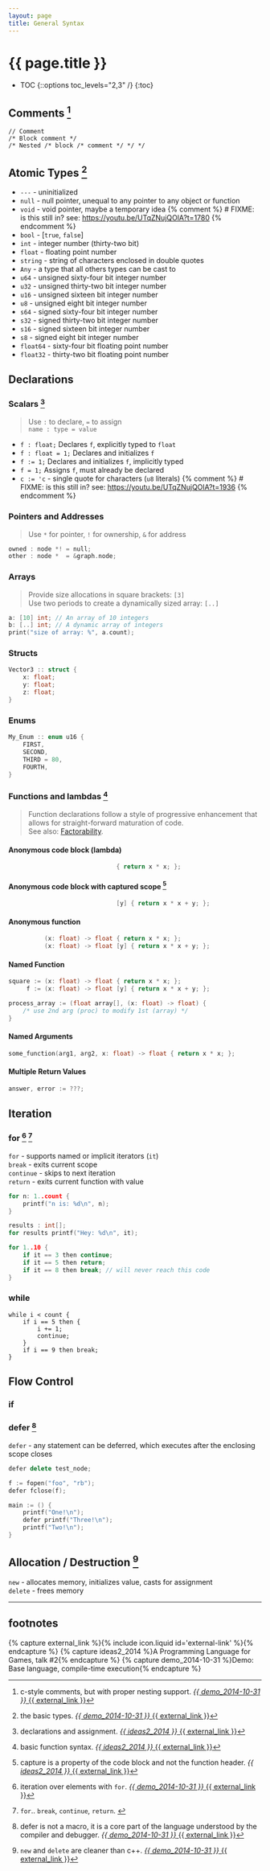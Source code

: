 ```yaml
---
layout: page
title: General Syntax
---
```


# {{ page.title }}

- TOC
{::options toc_levels="2,3" /}
{:toc}


## Comments [^syntax-comments]

```
// Comment
/* Block comment */
/* Nested /* block /* comment */ */ */
```


## Atomic Types [^basic-types]


- `---` - uninitialized
- `null` - null pointer, unequal to any pointer to any object or function
- `void` - void pointer, maybe a temporary idea {% comment %} # FIXME: is this still in? see: https://youtu.be/UTqZNujQOlA?t=1780 {% endcomment %}
- `bool` - [`true`, `false`]
- `int` - integer number (thirty-two bit)
- `float` - floating point number
- `string` - string of characters enclosed in double quotes
- `Any` - a type that all others types can be cast to
- `u64` - unsigned sixty-four bit integer number
- `u32` - unsigned thirty-two bit integer number
- `u16` - unsigned sixteen bit integer number
- `u8` - unsigned eight bit integer number
- `s64` - signed sixty-four bit integer number
- `s32` - signed thirty-two bit integer number
- `s16` - signed sixteen bit integer number
- `s8` - signed eight bit integer number
- `float64` - sixty-four bit floating point number
- `float32` - thirty-two bit floating point number


## Declarations

### Scalars [^scalar-declaration]

> Use `:` to declare, `=` to assign <br>
> `name : type = value`

- `f : float;` Declares `f`, explicitly typed to `float`
- `f : float = 1;` Declares and initializes `f`
- `f := 1;` Declares and initializes `f`, implicitly typed
- `f = 1;` Assigns `f`, must already be declared
- `c := 'c` - single quote for characters (`u8` literals)  {% comment %} # FIXME: is this still in? see: https://youtu.be/UTqZNujQOlA?t=1936 {% endcomment %}

### Pointers and Addresses

> Use `*` for pointer, `!` for ownership, `&` for address

```cpp
owned : node *! = null;
other : node *  = &graph.node;
```

### Arrays

> Provide size allocations in square brackets: `[3]` <br>
> Use two periods to create a dynamically sized array: `[..]`

```cpp
a: [10] int; // An array of 10 integers
b: [..] int; // A dynamic array of integers
print("size of array: %", a.count);
```

### Structs

```cpp
Vector3 :: struct {
    x: float;
    y: float;
    z: float;
}
```

### Enums

```cpp
My_Enum :: enum u16 {
    FIRST,
    SECOND,
    THIRD = 80,
    FOURTH,
}
```

### Functions and lambdas [^function-declaration]

> Function declarations follow a style of progressive enhancement that allows for straight-forward maturation of code. <br>
> See also: [Factorability]({{site.baseurl}}/features/Language-Features/#factorability).

#### Anonymous code block (lambda)

```cpp
                              { return x * x; };
```

#### Anonymous code block with captured scope [^scope-capture]

```cpp
                              [y] { return x * x + y; };
```

#### Anonymous function

```cpp
          (x: float) -> float { return x * x; };
          (x: float) -> float [y] { return x * x + y; };
```

#### Named Function

```cpp
square := (x: float) -> float { return x * x; };
     f := (x: float) -> float [y] { return x * x + y; };

process_array := (float array[], (x: float) -> float) {
    /* use 2nd arg (proc) to modify 1st (array) */
}
```

#### Named Arguments

```cpp
some_function(arg1, arg2, x: float) -> float { return x * x; };
```

#### Multiple Return Values

```cpp
answer, error := ???;
```


## Iteration

### for [^for1] [^for2]

`for` - supports named or implicit iterators (`it`) <br>
`break` - exits current scope <br>
`continue` - skips to next iteration <br>
`return` - exits current function with value <br>

```cpp
for n: 1..count {
    printf("n is: %d\n", n);
}

results : int[];
for results printf("Hey: %d\n", it);
```

```cpp
for 1..10 {
    if it == 3 then continue;
    if it == 5 then return;
    if it == 8 then break; // will never reach this code
}
```

### while

```
while i < count {
    if i == 5 then {
        i += 1;
        continue;
    }
    if i == 9 then break;
}
```

## Flow Control

### if

### defer [^defer]

`defer` - any statement can be deferred, which executes after the enclosing scope closes

```cpp
defer delete test_node;

f := fopen("foo", "rb");
defer fclose(f);

main := () {
    printf("One!\n");
    defer printf("Three!\n");
    printf("Two!\n");
}
```

## Allocation / Destruction [^new-delete]

`new` - allocates memory, initializes value, casts for assignment <br>
`delete` - frees memory


---

## footnotes

{% capture external_link %}{% include icon.liquid id='external-link' %}{% endcapture %}
{% capture ideas2_2014 %}A Programming Language for Games, talk #2{% endcapture %}
{% capture demo_2014-10-31 %}Demo: Base language, compile-time execution{% endcapture %}

[^basic-types]: the basic types. [_{{ demo_2014-10-31 }}_ {{ external_link }}](https://youtu.be/UTqZNujQOlA?t=803)
[^for1]: iteration over elements with `for`. [_{{ demo_2014-10-31 }}_ {{ external_link }}](https://youtu.be/UTqZNujQOlA?t=1678)
[^for2]: `for`.. `break`, `continue`, `return`. [](https://youtu.be/UTqZNujQOlA?t=1968)
[^defer]: defer is not a macro, it is a core part of the language understood by the compiler and debugger. [_{{ demo_2014-10-31 }}_ {{ external_link }}](https://youtu.be/UTqZNujQOlA?t=1365)
[^function-declaration]: basic function syntax. [_{{ ideas2_2014 }}_ {{ external_link }}](https://youtu.be/5Nc68IdNKdg?t=2686)
[^new-delete]: `new` and `delete` are cleaner than c++. [_{{ demo_2014-10-31 }}_ {{ external_link }}](https://youtu.be/UTqZNujQOlA?t=1265)
[^scalar-declaration]: declarations and assignment. [_{{ ideas2_2014 }}_ {{ external_link }}](https://youtu.be/5Nc68IdNKdg?t=1666)
[^scope-capture]: capture is a property of the code block and not the function header. [_{{ ideas2_2014 }}_ {{ external_link }}](https://youtu.be/5Nc68IdNKdg?t=3041)
[^syntax-comments]: c-style comments, but with proper nesting support. [_{{ demo_2014-10-31 }}_ {{ external_link }}](https://youtu.be/UTqZNujQOlA?t=705)
